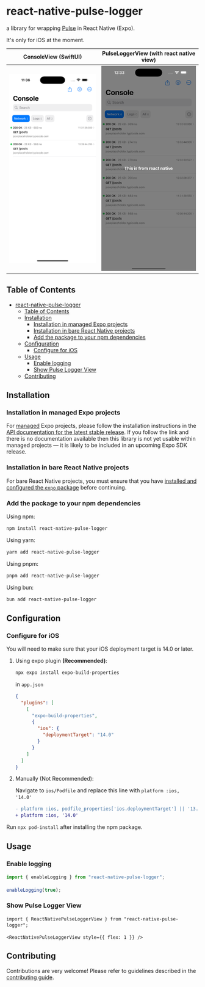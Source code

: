 # react-native-pulse-logger

a library for wrapping [Pulse](https://pulselogger.com/) in React Native (Expo). 

It's only for iOS at the moment.

| ConsoleView (SwiftUI) | PulseLoggerView (with react native view) |
|---|---|
| <img src="image.png" alt="Pulse Logger in React Native in Action" /> | <img src="image2.png" alt="Pulse Logger in React Native in Action" /> |

## Table of Contents

- [react-native-pulse-logger](#react-native-pulse-logger)
  - [Table of Contents](#table-of-contents)
  - [Installation](#installation)
    - [Installation in managed Expo projects](#installation-in-managed-expo-projects)
    - [Installation in bare React Native projects](#installation-in-bare-react-native-projects)
    - [Add the package to your npm dependencies](#add-the-package-to-your-npm-dependencies)
  - [Configuration](#configuration)
    - [Configure for iOS](#configure-for-ios)
  - [Usage](#usage)
    - [Enable logging](#enable-logging)
    - [Show Pulse Logger View](#show-pulse-logger-view)
  - [Contributing](#contributing)


## Installation

### Installation in managed Expo projects

For [managed](https://docs.expo.dev/archive/managed-vs-bare/) Expo projects, please follow the installation instructions in the [API documentation for the latest stable release](#api-documentation). If you follow the link and there is no documentation available then this library is not yet usable within managed projects &mdash; it is likely to be included in an upcoming Expo SDK release.

### Installation in bare React Native projects

For bare React Native projects, you must ensure that you have [installed and configured the `expo` package](https://docs.expo.dev/bare/installing-expo-modules/) before continuing.

### Add the package to your npm dependencies

Using npm:

 ```bash
npm install react-native-pulse-logger
```

Using yarn:

```bash
yarn add react-native-pulse-logger
```

Using pnpm:

```bash
pnpm add react-native-pulse-logger
```

Using bun:

```bash
bun add react-native-pulse-logger
```

## Configuration

### Configure for iOS

You will need to make sure that your iOS deployment target is 14.0 or later.

1. Using expo plugin **(Recommended)**:

    ```bash
    npx expo install expo-build-properties
    ```

    in `app.json`

    ```json
    {
      "plugins": [
        [
          "expo-build-properties",
          {
            "ios": {
              "deploymentTarget": "14.0"
            }
          }
        ]
      ]
    }

    ```

2. Manually (Not Recommended):

    Navigate to `ios/Podfile` and replace this line with `platform :ios, '14.0'`

    ```diff
    - platform :ios, podfile_properties['ios.deploymentTarget'] || '13.4'
    + platform :ios, '14.0'
    ```

Run `npx pod-install` after installing the npm package.

## Usage

### Enable logging

```typescript
import { enableLogging } from "react-native-pulse-logger";

enableLogging(true);
```

### Show Pulse Logger View

```tsx
import { ReactNativePulseLoggerView } from "react-native-pulse-logger";

<ReactNativePulseLoggerView style={{ flex: 1 }} />
```

## Contributing

Contributions are very welcome! Please refer to guidelines described in the [contributing guide]( https://github.com/expo/expo#contributing).
